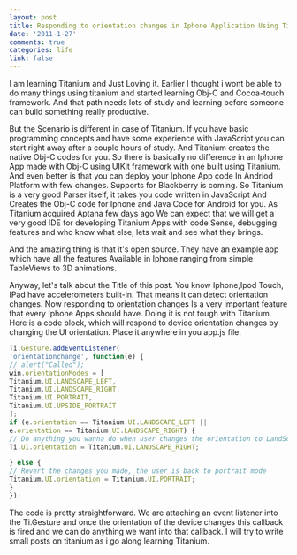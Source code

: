 ```yaml
---
layout: post
title: Responding to orientation changes in Iphone Application Using Titanium
date: '2011-1-27'
comments: true
categories: life
link: false
---
```

I am learning Titanium and Just Loving it. Earlier I thought i wont be able to do many things using titanium and started learning Obj-C and Cocoa-touch framework. And that path needs lots of study and learning before someone can build something really productive.

But the Scenario is different in case of Titanium. If you have basic programming concepts and have some experience with JavaScript you can start right away after a couple hours of study. And Titanium creates the native Obj-C codes for you. So there is basically no difference in an Iphone App made with Obj-C using UIKit framework with one built using Titanium. And even better is that you can deploy your Iphone App code In Andriod Platform with few changes. Supports for Blackberry is coming. So Titanium is a very good Parser itself, it takes you code written in JavaScript And Creates the Obj-C code for Iphone and Java Code for Android for you. As Titanium acquired Aptana few days ago We can expect that we will get a very good IDE for developing Titanium Apps with code Sense, debugging features and who know what else, lets wait and see what they brings.

And the amazing thing is that it's open source. They have an example app which have all the features Available in Iphone ranging from simple TableViews to 3D animations.

Anyway, let's talk about the Title of this post. You know Iphone,Ipod Touch, IPad have accelerometers built-in. That means it can detect orientation changes. Now responding to orientation changes Is a very important feature that every Iphone Apps should have. Doing it is not tough with Titanium. Here is a code block, which will respond to device orientation changes by changing the UI orientation. Place it anywhere in you app.js file.
``` js
Ti.Gesture.addEventListener(
'orientationchange', function(e) {
// alert("Called");
win.orientationModes = [
Titanium.UI.LANDSCAPE_LEFT,
Titanium.UI.LANDSCAPE_RIGHT,
Titanium.UI.PORTRAIT,
Titanium.UI.UPSIDE_PORTRAIT
];
if (e.orientation == Titanium.UI.LANDSCAPE_LEFT ||
e.orientation == Titanium.UI.LANDSCAPE_RIGHT) {
// Do anything you wanna do when user changes the orientation to LandScape
Ti.UI.orientation = Titanium.UI.LANDSCAPE_RIGHT;

} else {
// Revert the changes you made, the user is back to portrait mode
Titanium.UI.orientation = Titanium.UI.PORTRAIT;
}
});
```

The code is pretty straightforward. We are attaching an event listener into the Ti.Gesture and once the orientation of the device changes this callback is fired and we can do anything we want into that callback. I will try to write small posts on titanium as i go along learning Titanium.
